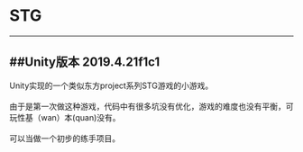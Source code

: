 # STG
----------
##Unity版本 2019.4.21f1c1
----------------
Unity实现的一个类似东方project系列STG游戏的小游戏。<br><br>
由于是第一次做这种游戏，代码中有很多坑没有优化，游戏的难度也没有平衡，可玩性基（wan）本(quan)没有。<br><br>
可以当做一个初步的练手项目。<br><br>
